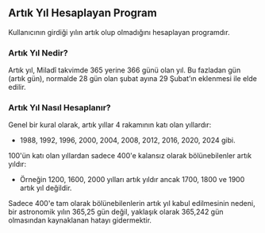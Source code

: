 ## Artık Yıl Hesaplayan Program 

Kullanıcının girdiği yılın artık olup olmadığını hesaplayan programdır.

### Artık Yıl Nedir? 

Artık yıl, Miladî takvimde 365 yerine 366 günü olan yıl. Bu fazladan gün (artık gün), normalde 28 gün olan şubat ayına 29 Şubat’ın eklenmesi ile elde edilir. 

### Artık Yıl Nasıl Hesaplanır? 

Genel bir kural olarak, artık yıllar 4 rakamının katı olan yıllardır: 

- 1988, 1992, 1996, 2000, 2004, 2008, 2012, 2016, 2020, 2024 gibi. 

100'ün katı olan yıllardan sadece 400'e kalansız olarak bölünebilenler artık yıldır: 

- Örneğin 1200, 1600, 2000 yılları artık yıldır ancak 1700, 1800 ve 1900 artık yıl değildir. 

Sadece 400'e tam olarak bölünebilenlerin artık yıl kabul edilmesinin nedeni, bir astronomik yılın 365,25 gün değil, yaklaşık olarak 365,242 gün olmasından kaynaklanan hatayı gidermektir. 
